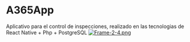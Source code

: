 # A365App
Aplicativo para el control de inspecciones, realizado en las tecnologias de React Native + Php + PostgreSQL
[![Frame-2-4.png](https://i.postimg.cc/VN6YYgNr/Frame-2-4.png)](https://postimg.cc/FYMtpj3N)
